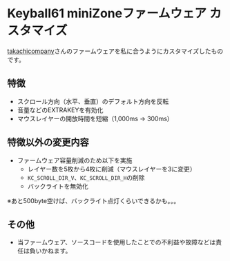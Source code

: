 # Keyball61 miniZoneファームウェア カスタマイズ

[takachicompany](https://github.com/takashicompany/qmk_firmware/assets/4215759mofcb52261-c998-403f-87d8-aca8a3f2261d
)さんのファームウェアを私に合うようにカスタマイズしたものです。

## 特徴

- スクロール方向（水平、垂直）のデフォルト方向を反転
- 音量などのEXTRAKEYを有効化
- マウスレイヤーの開放時間を短縮（1,000ms → 300ms）

## 特徴以外の変更内容

- ファームウェア容量削減のため以下を実施
  - レイヤー数を5枚から4枚に削減（マウスレイヤーを3に変更）
  - `KC_SCROLL_DIR_V`、`KC_SCROLL_DIR_H`の削除
  - バックライトを無効化

※あと500byte空けば、バックライト点灯くらいできるかも。。。

## その他

- 当ファームウェア、ソースコードを使用したことでの不利益や故障などは責任は負いかねます。
